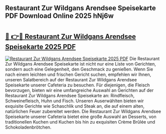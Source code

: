 ## Restaurant Zur Wildgans Arendsee Speisekarte PDF Download Online 2025 hNj6w

# <h2><a href="http://gc7pmmy.nevu.top/?p=Restaurant+Zur+Wildgans+Arendsee+Speisekarte">🔗 👉🔴 Restaurant Zur Wildgans Arendsee Speisekarte 2025 PDF</a></h2>

[![Restaurant Zur Wildgans Arendsee Speisekarte 2025 PDF](https://i.imgur.com/dBaPXMq.png)](http://gc7pmmy.nevu.top/?p=Restaurant+Zur+Wildgans+Arendsee+Speisekarte)
Die Restaurant Zur Wildgans Arendsee Speisekarte ist nicht nur eine Liste von Gerichten, sondern auch eine Gelegenheit, den Geschmack zu genießen. Wenn Sie nach einem leichten und frischen Gericht suchen, empfehlen wir Ihnen, unseren Salatbereich auf der Restaurant Zur Wildgans Arendsee Speisekarte unserer Cafeteria zu besuchen. Für diejenigen, die Fleisch bevorzugen, bieten wir eine umfangreiche Auswahl an Gerichten auf der Restaurant Zur Wildgans Arendsee Speisekarte an: Rindfleisch, Schweinefleisch, Huhn und Fisch. Unseren Auserwählten bieten wir exquisite Gerichte wie Schaschlik und Steak an, die auf einem alten, natürlichen Feuer zubereitet werden. Die Restaurant Zur Wildgans Arendsee Speisekarte unserer Cafeteria bietet eine große Auswahl an Desserts, von traditionellen Kuchen und Kuchen bis hin zu exquisiten Crème Brûlée und Schokoladenbrötchen.
